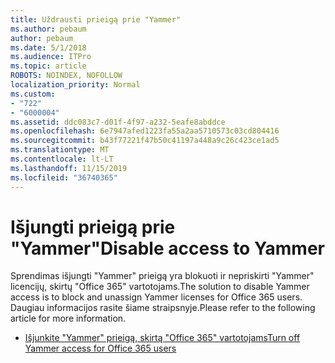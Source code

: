 ```yaml
---
title: Uždrausti prieigą prie "Yammer"
ms.author: pebaum
author: pebaum
ms.date: 5/1/2018
ms.audience: ITPro
ms.topic: article
ROBOTS: NOINDEX, NOFOLLOW
localization_priority: Normal
ms.custom:
- "722"
- "6000004"
ms.assetid: ddc083c7-d01f-4f97-a232-5eafe8abddce
ms.openlocfilehash: 6e7947afed1223fa55a2aa5710573c03cd804416
ms.sourcegitcommit: b43f77221f47b50c41197a448a9c26c423ce1ad5
ms.translationtype: MT
ms.contentlocale: lt-LT
ms.lasthandoff: 11/15/2019
ms.locfileid: "36740365"
---
```

# <a name="disable-access-to-yammer"></a><span data-ttu-id="27159-102">Išjungti prieigą prie "Yammer"</span><span class="sxs-lookup"><span data-stu-id="27159-102">Disable access to Yammer</span></span>

<span data-ttu-id="27159-103">Sprendimas išjungti "Yammer" prieigą yra blokuoti ir nepriskirti "Yammer" licencijų, skirtų "Office 365" vartotojams.</span><span class="sxs-lookup"><span data-stu-id="27159-103">The solution to disable Yammer access is to block and unassign Yammer licenses for Office 365 users.</span></span> <span data-ttu-id="27159-104">Daugiau informacijos rasite šiame straipsnyje.</span><span class="sxs-lookup"><span data-stu-id="27159-104">Please refer to the following article for more information.</span></span>
  
- [<span data-ttu-id="27159-105">Išjunkite "Yammer" prieigą, skirtą "Office 365" vartotojams</span><span class="sxs-lookup"><span data-stu-id="27159-105">Turn off Yammer access for Office 365 users</span></span>](https://docs.microsoft.com/yammer/manage-yammer-users/turn-off-user-access)
